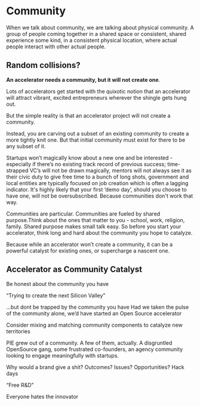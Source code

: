
# Community

When we talk about community, we are talking about physical community. A group of people coming together in a shared space or consistent, shared experience some kind, in a consistent physical location, where actual people interact with other actual people.

## Random collisions?

**An accelerator needs a community, but it will not create one**.

Lots of accelerators get started with the quixotic notion that an accelerator will attract vibrant, excited entrepreneurs wherever the shingle gets hung out.

But the simple reality is that an accelerator project will not create a community. 

Instead, you are carving out a subset of an existing community to create a more tightly knit one. But that initial community must exist for there to be any subset of it.

Startups won’t magically know about a new one and be interested - especially if there’s no existing track record of previous success; time-strapped VC’s will not be drawn magically, mentors will not always see it as their civic duty to give free time to a bunch of long shots, government and local entities are typically focused on job creation which is often a lagging indicator. It's highly likely that your first ‘demo day’, should you choose to have one, will not be oversubscribed. Because communities don't work that way. 

Communities are particular. Communities are fueled by shared purpose.Think about the ones that matter to you - school, work, religion, family. Shared purpose makes small talk easy. So before you start your accelerator, think long and hard about the community you hope to catalyze.

Because while an accelerator won’t create a community, it can be a powerful catalyst for existing ones, or supercharge a nascent one. 


## Accelerator as Community Catalyst


Be honest about the community you have

“Trying to create the next Silicon Valley”


...but dont be trapped by the community you have
Had we taken the pulse of the community alone, we’d have started an Open Source accelerator


Consider mixing and matching community components to catalyze new territories

PIE grew out of a community. A few of them, actually. A disgruntled OpenSource gang, some frustrated co-founders, an agency community looking to engage meaningfully with startups. 

Why would a brand give a shit? Outcomes? Issues? Opportunities?
Hack days

“Free R&D”

Everyone hates the innovator
